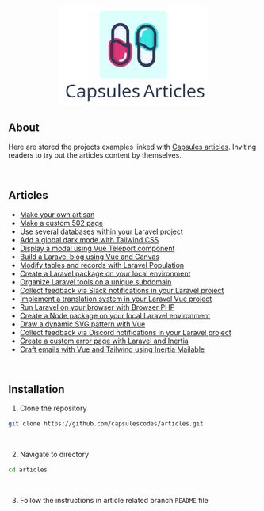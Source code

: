 <p align="center"><img src="art/capsules-articles-image.svg" width="300px" height="200px" /></p>


## About

Here are stored the projects examples linked with <a href="https://capsules.codes/en/blog">Capsules articles</a>.
Inviting readers to try out the articles content by themselves.

<br>

## Articles

- [ Make your own artisan ](https://github.com/capsulescodes/articles/tree/001-make-your-own-artisan)
- [ Make a custom 502 page ](https://github.com/capsulescodes/articles/tree/002-make-a-custom-502-page)
- [ Use several databases within your Laravel project ](https://github.com/capsulescodes/articles/tree/003-use-several-databases-within-your-laravel-project)
- [ Add a global dark mode with Tailwind CSS ](https://github.com/capsulescodes/articles/tree/004-add-a-global-dark-mode-with-tailwindcss)
- [ Display a modal using Vue Teleport component ](https://github.com/capsulescodes/articles/tree/005-display-a-modal-using-vue-teleport-component)
- [ Build a Laravel blog using Vue and Canvas ](https://github.com/capsulescodes/articles/tree/006-build-a-laravel-blog-using-vue-and-canvas)
- [ Modify tables and records with Laravel Population ](https://github.com/capsulescodes/articles/tree/007-modify-tables-and-records-with-laravel-population)
- [ Create a Laravel package on your local environment ](https://github.com/capsulescodes/articles/tree/008-create-a-laravel-package-on-your-local-environment)
- [ Organize Laravel tools on a unique subdomain ](https://github.com/capsulescodes/articles/tree/009-organize-laravel-tools-on-a-unique-subdomain)
- [ Collect feedback via Slack notifications in your Laravel project ](https://github.com/capsulescodes/articles/tree/010-collect-feedback-via-slack-notifications-in-your-laravel-project)
- [ Implement a translation system in your Laravel Vue project ](https://github.com/capsulescodes/articles/tree/011-implement-a-translation-system-in-your-laravel-vue-project)
- [ Run Laravel on your browser with Browser PHP ](https://github.com/capsulescodes/articles/tree/012-run-laravel-on-your-browser-with-browser-php)
- [ Create a Node package on your local Laravel environment ](https://github.com/capsulescodes/articles/tree/013-create-a-node-package-on-your-local-laravel-environment)
- [ Draw a dynamic SVG pattern with Vue ](https://github.com/capsulescodes/articles/tree/014-draw-a-dynamic-svg-pattern-with-vue)
- [ Collect feedback via Discord notifications in your Laravel project ](https://github.com/capsulescodes/articles/tree/015-collect-feedback-via-discord-notifications-in-your-laravel-project)
- [ Create a custom error page with Laravel and Inertia ](https://github.com/capsulescodes/articles/tree/016-create-a-custom-error-page-with-laravel-and-inertia)
- [ Craft emails with Vue and Tailwind using Inertia Mailable ](https://github.com/capsulescodes/articles/tree/017-craft-emails-with-vue-and-tailwind-using-inertia-mailable)

<br>

## Installation

1. Clone the repository

```bash
git clone https://github.com/capsulescodes/articles.git
```

<br>

2. Navigate to directory

```bash
cd articles
```

<br>

3. Follow the instructions in article related branch `README` file
